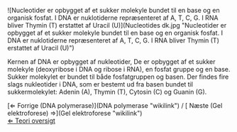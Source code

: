 ![Nucleotider er opbygget af et sukker molekyle bundet til en base og en
organisk fosfat. I DNA er nuklotiderne repræsenteret af A, T, C, G. I
RNA bliver Thymin (T) erstattet af Uracil
(U)](Nucleotides dk.jpg "Nucleotider er opbygget af et sukker molekyle bundet til en base og en organisk fosfat. I DNA er nuklotiderne repræsenteret af A, T, C, G. I RNA bliver Thymin (T) erstattet af Uracil (U)")

Kernen af DNA er opbygget af nukleotider, De er opbygget af et sukker
molekyle (deoxyribose i DNA og ribose i RNA), en fosfat gruppe og en
base. Sukker molekylet er bundet til både fosfatgruppen og basen. Der
findes fire slags nukleotider i DNA, som er bestemt ud fra basen bundet
til sukkermolekylet: Adenin (A), Thymin (T), Cytosin (C) og Guanin (G).

[⇐ Forrige (DNA polymerase)](DNA polymerase "wikilink") / [ Næste (Gel
elektroforese) ⇒](Gel elektroforese "wikilink")\
[⇐ Teori oversigt ](CSI_Casen "wikilink")

